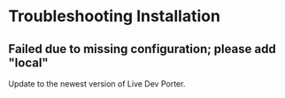 # Troubleshooting Installation

## Failed due to missing configuration; please add "local"

Update to the newest version of Live Dev Porter.
